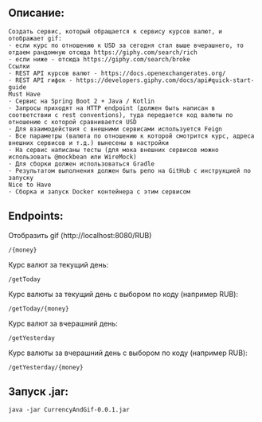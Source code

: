Описание:
---
```
Создать сервис, который обращается к сервису курсов валют, и отображает gif:
· если курс по отношению к USD за сегодня стал выше вчерашнего, то отдаем рандомную отсюда https://giphy.com/search/rich
· если ниже - отсюда https://giphy.com/search/broke
Ссылки
· REST API курсов валют - https://docs.openexchangerates.org/
· REST API гифок - https://developers.giphy.com/docs/api#quick-start-guide
Must Have
· Сервис на Spring Boot 2 + Java / Kotlin
· Запросы приходят на HTTP endpoint (должен быть написан в соответствии с rest conventions), туда передается код валюты по отношению с которой сравнивается USD
· Для взаимодействия с внешними сервисами используется Feign
· Все параметры (валюта по отношению к которой смотрится курс, адреса внешних сервисов и т.д.) вынесены в настройки
· На сервис написаны тесты (для мока внешних сервисов можно использовать @mockbean или WireMock)
· Для сборки должен использоваться Gradle
· Результатом выполнения должен быть репо на GitHub с инструкцией по запуску
Nice to Have
· Сборка и запуск Docker контейнера с этим сервисом
```  
Endpoints:
---  
Отобразить gif (http://localhost:8080/RUB)
```
/{money}
```  
Курс валют за текущий день:  
```
/getToday
```  
Курс валюты за текущий день с выбором по коду (например RUB):
```
/getToday/{money}
```  
Курс валют за вчерашний день:
```
/getYesterday
```  
Курс валюты за вчерашний день с выбором по коду (например RUB):
```
/getYesterday/{money}
```  
 
Запуск .jar:
---
```
java -jar CurrencyAndGif-0.0.1.jar
```
